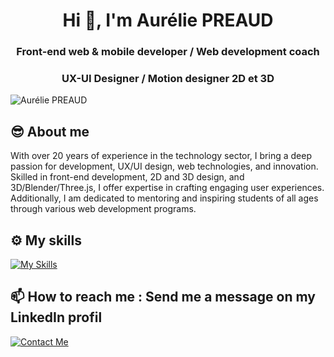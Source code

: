 <h1 align="center">Hi 👋, I'm Aurélie PREAUD</h1>
<h3 align="center">Front-end web & mobile developer / Web development coach</h3>
<h3 align="center">UX-UI Designer / Motion designer 2D et 3D </h3>
<img src="https://design-dev.net/images-github/ramen.png"  alt="Aurélie PREAUD">

😎 About me
------

With over 20 years of experience in the technology sector, I bring a deep passion for development, UX/UI
design, web technologies, and innovation. Skilled in front-end development, 2D and 3D design, and
3D/Blender/Three.js, I offer expertise in crafting engaging user experiences. Additionally, I am dedicated to mentoring
and inspiring students of all ages through various web development programs.

⚙️ My skills
------
[![My Skills](https://skillicons.dev/icons?i=js,threejs,blender,html,css,php,react,symfony,py,bootstrap,nextjs,nodejs,ts,vscode,figma,github,ps,sass,tailwind,mongodb,mysql&perline=8)](https://github.com/Aurelily)

📫 How to reach me : Send me a message on my LinkedIn profil
------

[![Contact Me](https://skillicons.dev/icons?i=linkedin&perline=8)](https://www.linkedin.com/in/aureliepreaud/)

